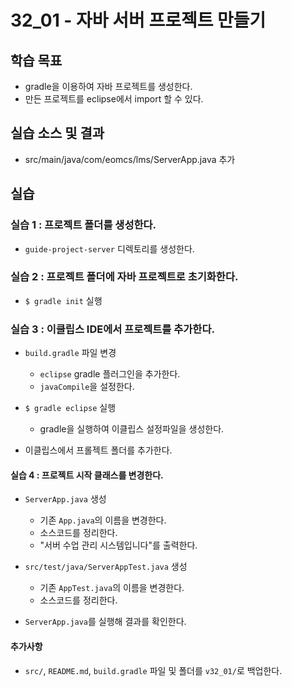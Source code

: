 # 32_01 - 자바 서버 프로젝트 만들기

## 학습 목표
- gradle을 이용하여 자바 프로젝트를 생성한다.
- 만든 프로젝트를 eclipse에서 import 할 수 있다.

## 실습 소스 및 결과

- src/main/java/com/eomcs/lms/ServerApp.java 추가

## 실습

### 실습 1 : 프로젝트 폴더를 생성한다.

- `guide-project-server` 디렉토리를 생성한다.

### 실습 2 : 프로젝트 폴더에 자바 프로젝트로 초기화한다.

- `$ gradle init` 실행

### 실습 3 : 이클립스 IDE에서 프로젝트를 추가한다.

- `build.gradle` 파일 변경
  - `eclipse` gradle 플러그인을 추가한다.
  - `javaCompile`을 설정한다.

- `$ gradle eclipse` 실행
  - gradle을 실행하여 이클립스 설정파일을 생성한다.

- 이클립스에서 프롤젝트 폴더를 추가한다.

#### 실습 4 : 프로젝트 시작 클래스를 변경한다.

- `ServerApp.java` 생성
  - 기존 `App.java`의 이름을 변경한다.
  - 소스코드를 정리한다.
  - "서버 수업 관리 시스템입니다"를 출력한다.

- `src/test/java/ServerAppTest.java` 생성
  - 기존 `AppTest.java`의 이름을 변경한다.
  - 소스코드를 정리한다.

- `ServerApp.java`를 실행해 결과를 확인한다.

#### 추가사항

- `src/`, `README.md`, `build.gradle` 파일 및 폴더를 `v32_01/`로 백업한다.